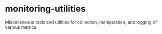 # monitoring-utilities
Miscellaneous tools and utilities for collection, manipulation, and logging of various metrics
